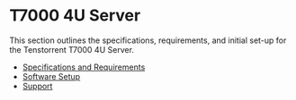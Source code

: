 # T7000 4U Server

This section outlines the specifications, requirements, and initial set-up for the Tenstorrent T7000 4U Server.

- [Specifications and Requirements](./specifications.md)
- [Software Setup](https://docs.tenstorrent.com/quickstart.html)
- [Support](./support.md)


